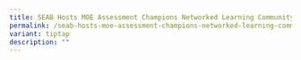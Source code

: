 ```yaml
---
title: SEAB Hosts MOE Assessment Champions Networked Learning Community (NLC)
permalink: /seab-hosts-moe-assessment-champions-networked-learning-community-nlc/
variant: tiptap
description: ""
---
```


